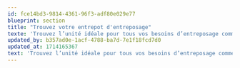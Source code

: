 ```yaml
---
id: fce14bd3-9814-4361-96f3-adf80e029e77
blueprint: section
title: "Trouvez votre entrepot d'entreposage"
texte: 'Trouvez l’unité idéale pour tous vos besoins d’entreposage commercial ou domestique. Parcourez notre sélection d’entrepôts de 5 pi2 à 250 pi2 selon les dimensions nécessaires ou le type de biens à entreposer.'
updated_by: b357ad0e-1acf-4788-ba7d-7e1f18fcd7d0
updated_at: 1714165367
text: 'Trouvez l’unité idéale pour tous vos besoins d’entreposage commercial ou domestique. Parcourez notre sélection d’entrepôts de 5 pi2 à 250 pi2 selon les dimensions nécessaires ou le type de biens à entreposer.'
---
```

